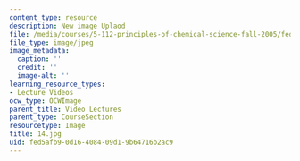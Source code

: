 ```yaml
---
content_type: resource
description: New image Uplaod
file: /media/courses/5-112-principles-of-chemical-science-fall-2005/fed5afb90d16408409d19b64716b2ac9_14.jpg
file_type: image/jpeg
image_metadata:
  caption: ''
  credit: ''
  image-alt: ''
learning_resource_types:
- Lecture Videos
ocw_type: OCWImage
parent_title: Video Lectures
parent_type: CourseSection
resourcetype: Image
title: 14.jpg
uid: fed5afb9-0d16-4084-09d1-9b64716b2ac9
---
```


